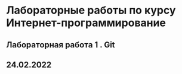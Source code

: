 # Лабораторные работы по курсу Интернет-программирование

## Лабораторная работа 1 . Git

## 24.02.2022